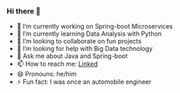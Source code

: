 ### Hi there 👋



- 🔭 I’m currently working on Spring-boot Microservices
- 🌱 I’m currently learning Data Analysis with Python
- 👯 I’m looking to collaborate on fun projects
- 🤔 I’m looking for help with Big Data technology
- 💬 Ask me about Java and Spring-boot
- 📫 How to reach me: [Linked](https://www.linkedin.com/in/qin-boyang/)
- 😄 Pronouns: he/him
- ⚡ Fun fact: I was once an automobile engineer

